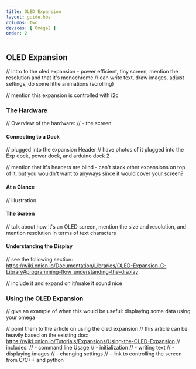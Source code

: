 ```yaml
---
title: OLED Expansion
layout: guide.hbs
columns: two
devices: [ Omega2 ]
order: 2
---
```


## OLED Expansion

// intro to the oled expansion - power efficient, tiny screen, mention the resolution and that it's monochrome
// can write text, draw images, adjust settings, do some little animations (scrolling)

// mention this expansion is controlled with i2c

### The Hardware

// Overview of the hardware:
//  - the screen


#### Connecting to a Dock

// plugged into the expansion Header
// have photos of it plugged into the Exp dock, power dock, and arduino dock 2

// mention that it's headers are blind - can't stack other expansions on top of it, but you wouldn't want to anyways since it would cover your screen?

#### At a Glance

// illustration

#### The Screen

// talk about how it's an OLED screen, mention the size and resolution, and mention resolution in terms of text characters

#### Understanding the Display

// see the following section: https://wiki.onion.io/Documentation/Libraries/OLED-Expansion-C-Library#programming-flow_understanding-the-display

// include it and expand on it/make it sound nice


### Using the OLED Expansion

// give an example of when this would be useful: displaying some data using your omega

// point them to the article on using the oled expansion
// this article can be heavily based on the existing doc: https://wiki.onion.io/Tutorials/Expansions/Using-the-OLED-Expansion
// includes:
//  - command line Usage
//    - initialization
//    - writing text
//    - displaying images
//    - changing settings
//  - link to controlling the screen from  C/C++ and python

